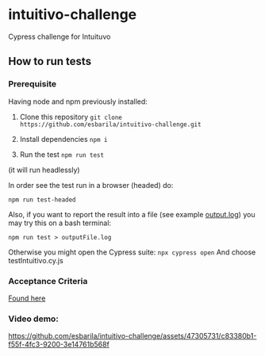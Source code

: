 # intuitivo-challenge

Cypress challenge for Intuituvo

## How to run tests

### Prerequisite

Having node and npm previously installed:

1. Clone this repository
   `git clone https://github.com/esbarila/intuitivo-challenge.git`
2. Install dependencies `npm i`

3. Run the test `npm run test`

(it will run headlessly)

In order see the test run in a browser (headed) do:

`npm run test-headed`

Also, if you want to report the result into a file (see example [output.log](output.log)) you may try this on a bash terminal:

`npm run test > outputFile.log`

Otherwise you might open the Cypress suite:
`npx cypress open`
And choose testIntuitivo.cy.js

### Acceptance Criteria
[Found here](acceptance-criteria.MD)

### Video demo:

https://github.com/esbarila/intuitivo-challenge/assets/47305731/c83380b1-f55f-4fc3-9200-3e14761b568f
